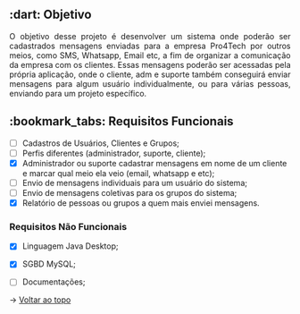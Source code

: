 <span id="objetivo">
<h2> :dart: Objetivo</h2>

<p align="justify"> O objetivo desse projeto é desenvolver um sistema onde poderão ser cadastrados mensagens enviadas para a empresa Pro4Tech por outros meios, como SMS, Whatsapp, Email etc, a fim de organizar a comunicação da empresa com os clientes. Essas mensagens poderão ser acessadas pela própria aplicação, onde o cliente, adm e suporte também conseguirá enviar mensagens para algum usuário individualmente, ou para várias pessoas, enviando para um projeto específico.</p>

<span id="requisitos">
<h2> :bookmark_tabs: Requisitos Funcionais </h2>

- [ ] Cadastros de Usuários, Clientes e Grupos; 
- [ ] Perfis diferentes (administrador, suporte, cliente);
- [x] Administrador ou suporte cadastrar mensagens em nome de um cliente e marcar qual meio ela veio (email, whatsapp e etc);
- [ ] Envio de mensagens individuais para um usuário do sistema;
- [ ] Envio de mensagens coletivas para os grupos do sistema;
- [x] Relatório de pessoas ou grupos a quem mais enviei mensagens.

<h3> Requisitos Não Funcionais </h3>

- [x] Linguagem Java Desktop;
- [x] SGBD MySQL;
- [ ] Documentações;
 

 → [Voltar ao topo](#topo)
